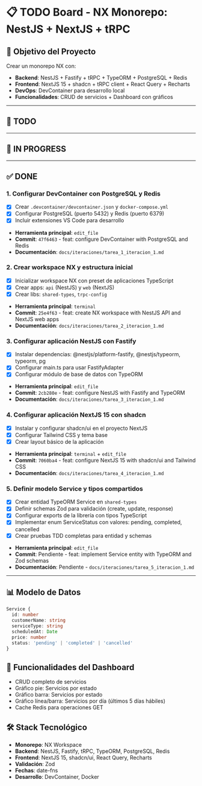 # 📋 TODO Board - NX Monorepo: NestJS + NextJS + tRPC

## 🎯 Objetivo del Proyecto
Crear un monorepo NX con:
- **Backend**: NestJS + Fastify + tRPC + TypeORM + PostgreSQL + Redis
- **Frontend**: NextJS 15 + shadcn + tRPC client + React Query + Recharts
- **DevOps**: DevContainer para desarrollo local
- **Funcionalidades**: CRUD de servicios + Dashboard con gráficos

---

## 📝 TODO

---

## 🔄 IN PROGRESS

---

## ✅ DONE

### 1. Configurar DevContainer con PostgreSQL y Redis
- [x] Crear `.devcontainer/devcontainer.json` y `docker-compose.yml`
- [x] Configurar PostgreSQL (puerto 5432) y Redis (puerto 6379)
- [x] Incluir extensiones VS Code para desarrollo
- **Herramienta principal**: `edit_file`
- **Commit**: `47f6463` - feat: configure DevContainer with PostgreSQL and Redis
- **Documentación**: `docs/iteraciones/tarea_1_iteracion_1.md`

### 2. Crear workspace NX y estructura inicial
- [x] Inicializar workspace NX con preset de aplicaciones TypeScript
- [x] Crear apps: `api` (NestJS) y `web` (NextJS)
- [x] Crear libs: `shared-types`, `trpc-config`
- **Herramienta principal**: `terminal`
- **Commit**: `25e4f63` - feat: create NX workspace with NestJS API and NextJS web apps
- **Documentación**: `docs/iteraciones/tarea_2_iteracion_1.md`

### 3. Configurar aplicación NestJS con Fastify
- [x] Instalar dependencias: @nestjs/platform-fastify, @nestjs/typeorm, typeorm, pg
- [x] Configurar main.ts para usar FastifyAdapter
- [x] Configurar módulo de base de datos con TypeORM
- **Herramienta principal**: `edit_file`
- **Commit**: `2cb280e` - feat: configure NestJS with Fastify and TypeORM
- **Documentación**: `docs/iteraciones/tarea_3_iteracion_1.md`

### 4. Configurar aplicación NextJS 15 con shadcn
- [x] Instalar y configurar shadcn/ui en el proyecto NextJS
- [x] Configurar Tailwind CSS y tema base
- [x] Crear layout básico de la aplicación
- **Herramienta principal**: `terminal` + `edit_file`
- **Commit**: `7060ba4` - feat: configure NextJS 15 with shadcn/ui and Tailwind CSS
- **Documentación**: `docs/iteraciones/tarea_4_iteracion_1.md`

### 5. Definir modelo Service y tipos compartidos
- [x] Crear entidad TypeORM Service en `shared-types`
- [x] Definir schemas Zod para validación (create, update, response)
- [x] Configurar exports de la librería con tipos TypeScript
- [x] Implementar enum ServiceStatus con valores: pending, completed, cancelled
- [x] Crear pruebas TDD completas para entidad y schemas
- **Herramienta principal**: `edit_file`
- **Commit**: Pendiente - feat: implement Service entity with TypeORM and Zod schemas
- **Documentación**: Pendiente - `docs/iteraciones/tarea_5_iteracion_1.md`

---

## 📊 Modelo de Datos

```typescript
Service {
  id: number
  customerName: string
  serviceType: string
  scheduledAt: Date
  price: number
  status: 'pending' | 'completed' | 'cancelled'
}
```

## 🎨 Funcionalidades del Dashboard
- CRUD completo de servicios
- Gráfico pie: Servicios por estado
- Gráfico barra: Servicios por estado  
- Gráfico línea/barra: Servicios por día (últimos 5 días hábiles)
- Cache Redis para operaciones GET

## 🛠️ Stack Tecnológico
- **Monorepo**: NX Workspace
- **Backend**: NestJS, Fastify, tRPC, TypeORM, PostgreSQL, Redis
- **Frontend**: NextJS 15, shadcn/ui, React Query, Recharts
- **Validación**: Zod
- **Fechas**: date-fns
- **Desarrollo**: DevContainer, Docker
